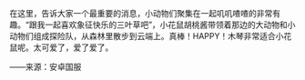 在这里，告诉大家一个最重要的消息，小动物们聚集在一起叽叽喳喳的非常有趣。“跟我一起喜欢象征快乐的三叶草吧”，小花鼠胡桃酱带领着那边的大动物和小动物们组成探险队，从森林里散步到云端上。真棒！HAPPY！木琴非常适合小花鼠呢。太可爱了，爱了爱了。   


——来源：安卓国服